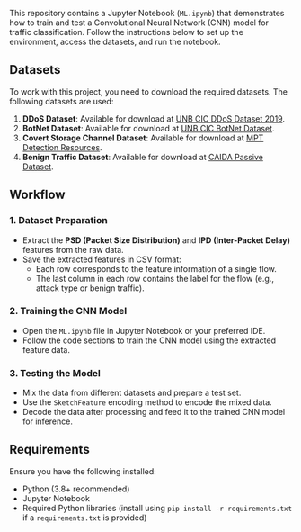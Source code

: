 This repository contains a Jupyter Notebook (`ML.ipynb`) that demonstrates how to train and test a Convolutional Neural Network (CNN) model for traffic classification. Follow the instructions below to set up the environment, access the datasets, and run the notebook.

## Datasets

To work with this project, you need to download the required datasets. The following datasets are used:

1. **DDoS Dataset**: Available for download at [UNB CIC DDoS Dataset 2019](https://www.unb.ca/cic/datasets/ddos-2019.html).
2. **BotNet Dataset**: Available for download at [UNB CIC BotNet Dataset](https://www.unb.ca/cic/datasets/botnet.html).
3. **Covert Storage Channel Dataset**: Available for download at [MPT Detection Resources](https://turbina.gsd.inesc-id.pt/resources/mpt_detection/).
4. **Benign Traffic Dataset**: Available for download at [CAIDA Passive Dataset](https://www.caida.org/catalog/datasets/passive_dataset/).

## Workflow

### 1. Dataset Preparation
- Extract the **PSD (Packet Size Distribution)** and **IPD (Inter-Packet Delay)** features from the raw data.
- Save the extracted features in CSV format:
  - Each row corresponds to the feature information of a single flow.
  - The last column in each row contains the label for the flow (e.g., attack type or benign traffic).

### 2. Training the CNN Model
- Open the `ML.ipynb` file in Jupyter Notebook or your preferred IDE.
- Follow the code sections to train the CNN model using the extracted feature data.

### 3. Testing the Model
- Mix the data from different datasets and prepare a test set.
- Use the `SketchFeature` encoding method to encode the mixed data.
- Decode the data after processing and feed it to the trained CNN model for inference.

## Requirements

Ensure you have the following installed:
- Python (3.8+ recommended)
- Jupyter Notebook
- Required Python libraries (install using `pip install -r requirements.txt` if a `requirements.txt` is provided)

